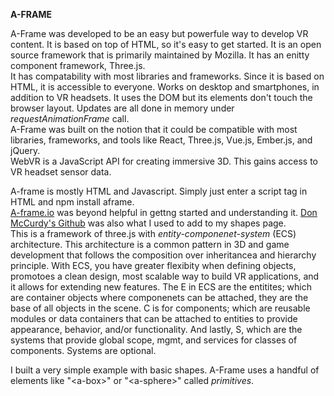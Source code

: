 **A-FRAME**

A-Frame was developed to be an easy but powerfule way to develop VR content. It is based on top of HTML, so it's easy to get started. It is an open source framework that is primarily maintained by Mozilla. It has an enitty component framework, Three.js. <br>
It has compatability with most libraries and frameworks. Since it is based on HTML, it is accessible to everyone. Works on desktop and smartphones, in addition to VR headsets. It uses the DOM but its elements don't touch the browser layout. Updates are all done in memory under *requestAnimationFrame* call.
<br> 
A-Frame was built on the notion that it could be compatible with most libraries, frameworks, and tools like React, Three.js, Vue.js, Ember.js, and jQuery. <br>
WebVR is a JavaScript API for creating immersive 3D. This gains access to VR headset sensor data.

A-frame is mostly HTML and Javascript. Simply just enter a script tag in HTML and npm install aframe. <br>
<a href="https://aframe.io/">A-frame.io</a> was beyond helpful in gettng started and understanding it. <a href="https://github.com/donmccurdy/aframe-physics-system#components">Don McCurdy's Github</a> was also what I used to add to my shapes page. <br>
This is a framework of three.js with *entity-componenet-system* (ECS) architecture. This architecture is a common pattern in 3D and game development that follows the composition over inheritancea and hierarchy principle. With ECS, you have greater flexibity when defining objects, promotoes a clean design, most scalable way to build VR applications, and it allows for extending new features. The E in ECS are the entitites; which are container objects where componenets can be attached, they are the base of all objects in the scene. C is for components; which are reusable modules or data containers  that can be attached to entities to provide appearance, behavior, and/or functionality. And lastly, S, which are the systems that provide global scope, mgmt, and services for classes of components. Systems are optional.

I built a very simple example with basic shapes. A-Frame uses a handful of elements like "\<a-box\>" or "\<a-sphere\>" called *primitives*.

